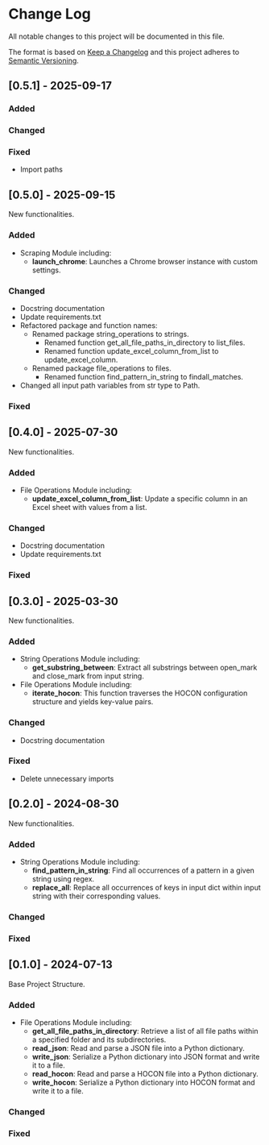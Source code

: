 # Change Log
All notable changes to this project will be documented in this file.
 
The format is based on [Keep a Changelog](http://keepachangelog.com/)
and this project adheres to [Semantic Versioning](http://semver.org/).

## [0.5.1] - 2025-09-17
 
### Added
 
### Changed
 
### Fixed
- Import paths

## [0.5.0] - 2025-09-15
  
New functionalities.
 
### Added
- Scraping Module including:
  - **launch_chrome**: Launches a Chrome browser instance with custom settings.
 
### Changed
- Docstring documentation
- Update requirements.txt
- Refactored package and function names:
  - Renamed package string_operations to strings. 
    - Renamed function get_all_file_paths_in_directory to list_files. 
    - Renamed function update_excel_column_from_list to update_excel_column. 
  - Renamed package file_operations to files. 
    - Renamed function find_pattern_in_string to findall_matches.
- Changed all input path variables from str type to Path.
 
### Fixed


## [0.4.0] - 2025-07-30
  
New functionalities.
 
### Added
- File Operations Module including:
  - **update_excel_column_from_list**: Update a specific column in an Excel sheet with values from a list.
 
### Changed
- Docstring documentation
- Update requirements.txt
 
### Fixed


## [0.3.0] - 2025-03-30
  
New functionalities.
 
### Added
- String Operations Module including:
  - **get_substring_between**: Extract all substrings between open_mark and close_mark from input string.
- File Operations Module including:
  - **iterate_hocon**: This function traverses the HOCON configuration structure and yields key-value pairs.
 
### Changed
- Docstring documentation
 
### Fixed
- Delete unnecessary imports


## [0.2.0] - 2024-08-30
  
New functionalities.
 
### Added
- String Operations Module including:
  - **find_pattern_in_string**: Find all occurrences of a pattern in a given string using regex.
  - **replace_all**: Replace all occurrences of keys in input dict within input string with their corresponding values.
 
### Changed
 
### Fixed


## [0.1.0] - 2024-07-13
Base Project Structure.
 
### Added
- File Operations Module including:
  - **get_all_file_paths_in_directory**: Retrieve a list of all file paths within a specified folder and its subdirectories.
  - **read_json**: Read and parse a JSON file into a Python dictionary.
  - **write_json**: Serialize a Python dictionary into JSON format and write it to a file.
  - **read_hocon**: Read and parse a HOCON file into a Python dictionary.
  - **write_hocon**: Serialize a Python dictionary into HOCON format and write it to a file.
   
### Changed
 
### Fixed
